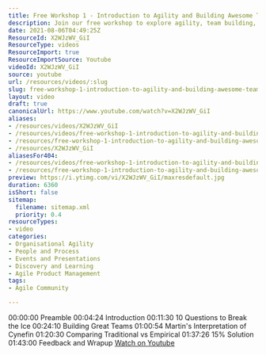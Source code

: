 ```yaml
---
title: Free Workshop 1 - Introduction to Agility and Building Awesome Teams
description: Join our free workshop to explore agility, team building, and insights on Cynefin. Discover strategies for creating awesome teams and enhancing collaboration!
date: 2021-08-06T04:49:25Z
ResourceId: X2WJzWV_GiI
ResourceType: videos
ResourceImport: true
ResourceImportSource: Youtube
videoId: X2WJzWV_GiI
source: youtube
url: /resources/videos/:slug
slug: free-workshop-1-introduction-to-agility-and-building-awesome-teams
layout: video
draft: true
canonicalUrl: https://www.youtube.com/watch?v=X2WJzWV_GiI
aliases:
- /resources/videos/X2WJzWV_GiI
- /resources/videos/free-workshop-1-introduction-to-agility-and-building-awesome-teams
- /resources/free-workshop-1-introduction-to-agility-and-building-awesome-teams
- /resources/X2WJzWV_GiI
aliasesFor404:
- /resources/videos/free-workshop-1-introduction-to-agility-and-building-awesome-teams
- /resources/free-workshop-1-introduction-to-agility-and-building-awesome-teams
preview: https://i.ytimg.com/vi/X2WJzWV_GiI/maxresdefault.jpg
duration: 6360
isShort: false
sitemap:
  filename: sitemap.xml
  priority: 0.4
resourceTypes:
- video
categories:
- Organisational Agility
- People and Process
- Events and Presentations
- Discovery and Learning
- Agile Product Management
tags:
- Agile Community

---
```

 00:00:00 Preamble
00:04:24 Introduction
00:11:30 10 Questions to Break the Ice
00:24:10 Building Great Teams
01:00:54 Martin's Interpretation of Cynefin
01:20:30 Comparing Traditional vs Empirical
01:37:26 15% Solution
01:43:00 Feedback and Wrapup 
 [Watch on Youtube](https://www.youtube.com/watch?v=X2WJzWV_GiI)
